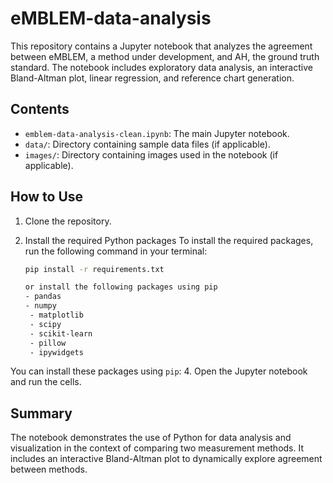 # eMBLEM-data-analysis

This repository contains a Jupyter notebook that analyzes the agreement between eMBLEM, a method under development, and AH, the ground truth standard. The notebook includes exploratory data analysis, an interactive Bland-Altman plot, linear regression, and reference chart generation.

## Contents
- `emblem-data-analysis-clean.ipynb`: The main Jupyter notebook.
- `data/`: Directory containing sample data files (if applicable).
- `images/`: Directory containing images used in the notebook (if applicable).

## How to Use
1. Clone the repository.
2. Install the required Python packages
     To install the required packages, run the following command in your terminal:

    ```bash
    pip install -r requirements.txt

    or install the following packages using pip
    - pandas
    - numpy
     - matplotlib
     - scipy
     - scikit-learn
     - pillow
     - ipywidgets

You can install these packages using `pip`:
4. Open the Jupyter notebook and run the cells.

## Summary
The notebook demonstrates the use of Python for data analysis and visualization in the context of comparing two measurement methods. It includes an interactive Bland-Altman plot to dynamically explore agreement between methods.
